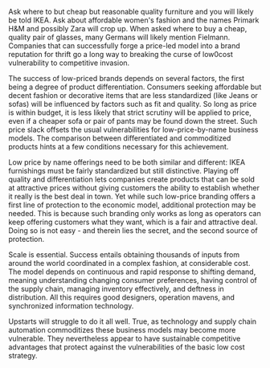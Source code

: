 
Ask where to but cheap but reasonable quality furniture and you will likely be told IKEA. Ask about affordable women's fashion and the names Primark H&M and possibly Zara will crop up. When asked where to buy a cheap, quality pair of glasses, many Germans will likely mention Fielmann. Companies that can successfully forge a price-led model into a brand reputation for thrift go a long way to breaking the curse of low0cost vulnerability to competitive invasion. 

The success of low-priced brands depends on several factors, the first being a degree of product differentiation. Consumers seeking affordable but decent fashion or decorative items that are less standardized (like Jeans or sofas) will be influenced by factors such as fit and quality. So long as price is within budget, it is less likely that strict scrutiny will be applied to price, even if a cheaper sofa or pair of pants may be found down the street. Such price slack offsets the usual vulnerabilities for low-price-by-name business models.
The comparison between differentiated and commoditized products hints at a few conditions necessary for this achievement. 

Low price by name offerings need to be both similar and different: IKEA furnishings must be fairly standardized but still distinctive. Playing off quality and differentiation lets companies create products that can be sold at attractive prices without giving customers the ability to establish whether it really is the best deal in town.
Yet while such low-price branding offers a first line of protection to the economic model, additional protection may be needed. This is because such branding only works as long as operators can keep offering customers what they want, which is a fair and attractive deal. Doing so is not easy - and therein lies the secret, and the second source of protection.

Scale is essential. Success entails obtaining thousands of inputs from around the world coordinated in a complex fashion, at considerable cost. The model depends on continuous and rapid response to shifting demand, meaning understanding changing consumer preferences, having control of the supply chain, managing inventory effectively, and deftness in distribution. All this requires good designers, operation mavens, and synchronized information technology. 

Upstarts will struggle to do it all well. True, as technology and supply chain automation commoditizes these business models may become more vulnerable. They nevertheless appear to have sustainable competitive advantages that protect against the vulnerabilities of the basic low cost strategy.